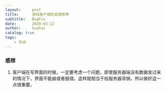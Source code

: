 ```yaml
---
layout:     post
title:      游戏客户端的自我修养
subtitle:   BugFix
date:       2020-03-12
author:     huahai
catalog: true
tags:
    - 杂谈
---
```




### 感想

1. 客户端在写界面的时候，一定要考虑一个问题，即使服务器端没有数据发过来的情况下，界面不能崩或者报错。这样就相当于给服务器背锅，所以做好这一点很重要。

